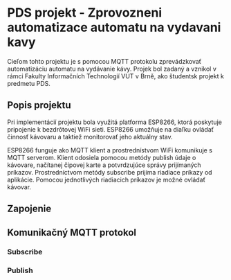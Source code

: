 # PDS projekt - Zprovozneni automatizace automatu na vydavani kavy

Cieľom tohto projektu je s pomocou MQTT protokolu zprevádzkovať automatizáciu automatu na vydávanie kávy. Projek bol zadaný a vznikol v rámci Fakulty Informačních Technologií VUT v Brně, ako študentsk projekt k predmetu PDS.

## Popis projektu

Pri implementácií projektu bola využitá platforma ESP8266, ktorá poskytuje pripojenie k bezdrôtovej WiFi sieti. ESP8266 umožňuje na diaľku ovládať činnosť kávovaru a taktiež monitorovať jeho aktuálny stav.

ESP8266 funguje ako MQTT klient a prostrednístvom WiFi komunikuje s MQTT serverom. Klient odosiela pomocou metódy publish údaje o kávovare, načítanej čipovej karte a potvrdzujúce správy prijímaných príkazov. Prostredníctvom metódy subscribe prijíma riadiace príkazy od aplikácie. Pomocou jednotlivých riadiacich príkazov je možné ovládať kávovar.  

## Zapojenie


## Komunikačný MQTT protokol

### Subscribe

### Publish
